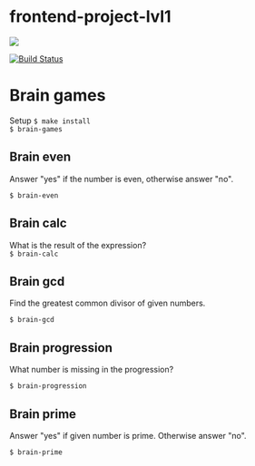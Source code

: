 # frontend-project-lvl1
<a href="https://codeclimate.com/github/Shelga/frontend-project-lvl1/maintainability"><img src="https://api.codeclimate.com/v1/badges/60d357b2652d8cc3040b/maintainability" /></a>

[![Build Status](https://travis-ci.org/Shelga/frontend-project-lvl1.svg?branch=master)](https://travis-ci.org/Shelga/frontend-project-lvl1)

# Brain games



Setup
``` $ make install ```  
``` $ brain-games ```


## Brain even
Answer "yes" if the number is even, otherwise answer "no".

``` $ brain-even ```


## Brain calc
What is the result of the expression?  
``` $ brain-calc ```


## Brain gcd
Find the greatest common divisor of given numbers.

``` $ brain-gcd ```


## Brain progression
What number is missing in the progression?

``` $ brain-progression ```


## Brain prime
Answer "yes" if given number is prime. Otherwise answer "no".

``` $ brain-prime ```
